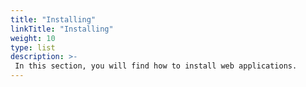 ```yaml
---
title: "Installing"
linkTitle: "Installing"
weight: 10
type: list
description: >-
 In this section, you will find how to install web applications.
---
```

